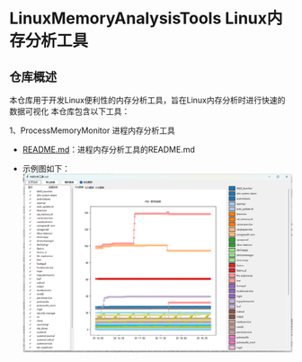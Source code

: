 # LinuxMemoryAnalysisTools Linux内存分析工具

## 仓库概述

本仓库用于开发Linux便利性的内存分析工具，旨在Linux内存分析时进行快速的数据可视化
本仓库包含以下工具：

1、ProcessMemoryMonitor 进程内存分析工具
- [README.md](./ProcessMemoryMonitor/README.md)：进程内存分析工具的README.md

- 示例图如下：
![界面运行图](./ProcessMemoryMonitor/Data/AppAnalysisiData.png "APPRunStatus")